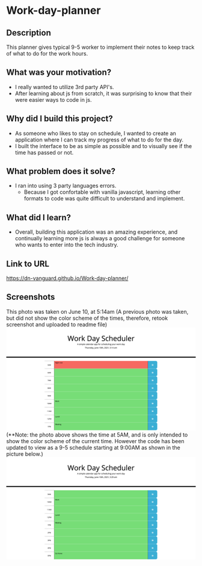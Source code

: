 # Work-day-planner

## Description
This planner gives typical 9-5 worker to implement their notes to keep track of what to do for the work hours.

## What was your motivation?
- I really wanted to utilize 3rd party API's.
- After learning about js from scratch, it was surprising to know that their were easier ways to code in js.

## Why did I build this project?
- As someone who likes to stay on schedule, I wanted to create an application where I can track my progress of what to do for the day.
- I built the interface to be as simple as possible and to visually see if the time has passed or not.

## What problem does it solve?
- I ran into using 3 party languages errors.
    - Because I got confortable with vanilla javascript, learning other formats to code was quite difficult to understand and implement.

## What did I learn?
- Overall, building this application was an amazing experience, and continually learning more js is always a good challenge for someone who wants to enter into the tech industry.
    

## Link to URL
https://dn-vanguard.github.io/Work-day-planner/

## Screenshots
This photo was taken on June 10, at 5:14am
(A previous photo was taken, but did not show the color scheme of the times, therefore, retook screenshot and uploaded to readme file)
![planner_Mockup](assets/images/planner.png)
(**Note: the photo above shows the time at 5AM, and is only intended to show the color scheme of the current time.
However the code has been updated to view as a 9-5 schedule starting at 9:00AM as shown in the picture below.)
![work_schedule](assets/images/workSchedule.png)
